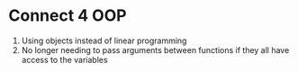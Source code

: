 # Connect 4 OOP
1. Using objects instead of linear programming
1. No longer needing to pass arguments between functions if they all have access to the variables
